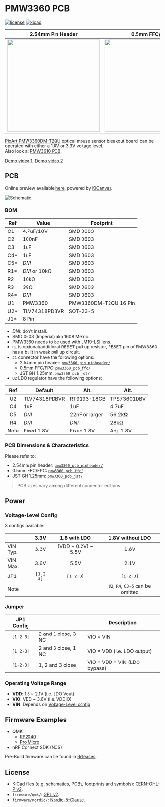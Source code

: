 # PMW3360 PCB

[![license](https://img.shields.io/badge/License-CERN--OHL--P_v2-limegreen)](https://github.com/siderakb/pmw3360-pcb/blob/main/LICENSE-CERN-OHL-P)
[![kicad](https://img.shields.io/badge/KiCad-v7-orange)](https://kicanvas.org/?github=https%3A%2F%2Fgithub.com%2Fsiderakb%2Fpmw3360-pcb%2Ftree%2Fmain%2Fpmw3360_pcb_pinheader)

| 2.54mm Pin Header                                                                                     | 0.5mm FFC/FPC                                                                                         |
| ----------------------------------------------------------------------------------------------------- | ----------------------------------------------------------------------------------------------------- |
| <a href="https://i.imgur.com/dnOzjEC.jpg"><img src="https://i.imgur.com/dnOzjEC.jpg" width="300"></a> | <a href="https://i.imgur.com/n6hp9wy.jpg"><img src="https://i.imgur.com/n6hp9wy.jpg" width="300"></a> |

[PixArt PMW3360DM-T2QU](https://www.pixart.com/products-detail/10/PMW3360DM-T2QU) optical mouse sensor breakout board, can be operated with either a 1.8V or 3.3V voltage level.  
Also look at [PMW3610 PCB](https://github.com/siderakb/pmw3610-pcb).

[Demo video 1](https://youtu.be/orrze81mV_8?t=312), [Demo video 2](https://youtu.be/CSA7Ih7nAls?si=umx-Psb8-lRDeviu)

## PCB

Online preview available [here](https://kicanvas.org/?github=https%3A%2F%2Fgithub.com%2Fsiderakb%2Fpmw3360-pcb%2Ftree%2Fmain%2Fpmw3360_pcb_pinheader), powered by [KiCanvas](https://github.com/theacodes/kicanvas).

![Schematic](https://i.imgur.com/PXqMESW.jpg)

### BOM

| Ref  | Value         | Footprint             |
| ---- | ------------- | --------------------- |
| C1   | 4.7uF/10V     | SMD 0603              |
| C2   | 100nF         | SMD 0603              |
| C3   | 1uF           | SMD 0603              |
| C4\* | 1uF           | SMD 0603              |
| C5\* | *DNI*         | SMD 0603              |
| R1\* | *DNI* or 10kΩ | SMD 0603              |
| R2   | 10kΩ          | SMD 0603              |
| R3   | 39Ω           | SMD 0603              |
| R4\* | *DNI*         | SMD 0603              |
| U1   | PMW3360       | PMW3360DM-T2QU 16 Pin |
| U2\* | TLV74318PDBVR | SOT-23-5              |
| J1\* | 8 Pin         |                       |

- *DNI*: don't install.
- SMD 0603 (Imperial) aka 1608 Metric.
- PMW3360 needs to be used with LM19-LSI lens.
- `R1` is optional/additional RESET pull up resistor, RESET pin of PMW3360 has a built in weak pull up circuit.
- `J1` connector have the following options:
    - 2.54mm pin header: [`pmw3360_pcb_pinheader/`](/pmw3360_pcb_pinheader/)
    - 0.5mm FFC/FPC: [`pmw3360_pcb_ffc/`](/pmw3360_pcb_ffc/)
    - JST GH 1.25mm: [`pmw3360_pcb_jst/`](/pmw3360_pcb_jst/)
- `U2` LDO regulator have the following options:

|  Ref  | Default       | Alt.           | Alt.        |
| :---: | ------------- | -------------- | ----------- |
|  U2   | TLV74318PDBVR | RT9193-18GB    | TPS73601DBV |
|  C4   | 1uF           | 1uF            | 4.7uF       |
|  C5   | *DNI*         | 22nF or larger | 56.2k**Ω**  |
|  R4   | *DNI*         | *DNI*          | 28kΩ        |
| Note  | Fixed 1.8V    | Fixed 1.8V     | Adj. 1.8V   |

### PCB Dimensions & Characteristics

Please refer to:
- 2.54mm pin header: [`pmw3360_pcb_pinheader/`](/pmw3360_pcb_pinheader/)
- 0.5mm FFC/FPC: [`pmw3360_pcb_ffc/`](/pmw3360_pcb_ffc/)
- JST GH 1.25mm: [`pmw3360_pcb_jst/`](/pmw3360_pcb_jst/)

> PCB sizes vary among different connector editions.

## Power

### Voltage-Level Config

3 configs available:

|          |   3.3V    |    1.8 with LDO     |         1.8V without LDO          |
| -------- | :-------: | :-----------------: | :-------------------------------: |
| VIN Typ. |   3.3V    | (VDD + 0.2V) ~ 5.5V |               1.8V                |
| VIN Max. |   3.6V    |        5.5V         |               2.1V                |
| JP1      | `[1-2 3]` |      `[1 2-3]`      |             `[1-2-3]`             |
| Note     |           |                     | `U2`, `R4`, `C3~5` can be omitted |

### Jumper

| JP1 Config |                     | Description                  |
| :--------: | ------------------- | ---------------------------- |
| `[1-2 3]`  | 2 and 1 close, 3 NC | VIO = VIN                    |
| `[1 2-3]`  | 2 and 3 close, 1 NC | VIO = VDD (i.e. LDO output)  |
| `[1-2-3]`  | 1, 2 and 3 close    | VIO = VDD = VIN (LDO bypass) |

### Operating Voltage Range

- **VDD**: 1.8 ~ 2.1V (i.e. LDO Vout)
- **VIO**: VDD ~ 3.6V (i.e. VDDIO)
- **VIN**: Depends on [Voltage-Level config](#voltage-level-config)

## Firmware Examples

- QMK
    - [RP2040](/firmware/qmk/pmw3360_rp2040/)
    - [Pro Micro](/firmware/qmk/pmw3360_promicro/)
- [nRF Connect SDK (NCS)](/firmware/nordic/)

Pre-Build firmware can be found in [Releases](https://github.com/siderakb/pmw3360-pcb/releases/tag/fw_v0.1.0).

## License

- KiCad files (e.g. schematics, PCBs, footprints and symbols): [CERN-OHL-P v2](/LICENSE-CERN-OHL-P).
- `firmware/qmk/`: [GPL v2](/LICENSE-QMK).
- `firmware/nordic/`: [Nordic-5-Clause](/LICENSE-Nordic).
